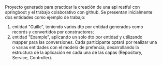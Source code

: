 Proyecto generado para practicar la creación de una api restful con springboot y el trabajo colaborativo con github.
Se presentan inicialmente dos entidades como ejemplo de trabajo: 
1) entidad "Guille", teniendo varios dto por entidad generados como records y convertidos por constructores;
2) entidad "Example", aplicando un solo dto por entidad y utilizando mapper para las conversiones. 
Cada participante optará por realizar una o varias entidades con el modelo de prefencia, desarrollando la estructura de la aplicación en cada una de las capas (Repository, Service, Controller).